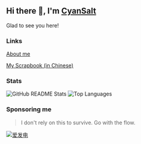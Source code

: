 ## Hi there 👋, I'm [CyanSalt](https://github.com/CyanSalt/)

<!--
**CyanSalt/CyanSalt** is a ✨ _special_ ✨ repository because its `README.md` (this file) appears on your GitHub profile.

Here are some ideas to get you started:

- 🔭 I’m currently working on ...
- 🌱 I’m currently learning ...
- 👯 I’m looking to collaborate on ...
- 🤔 I’m looking for help with ...
- 💬 Ask me about ...
- 📫 How to reach me: ...
- 😄 Pronouns: ...
- ⚡ Fun fact: ...
-->

Glad to see you here!

### Links

[About me](https://scrapbook-cyansalt.vercel.app/about-me)

[My Scrapbook (in Chinese)](https://scrapbook-cyansalt.vercel.app)

### Stats

![GitHub README Stats](https://github-readme-stats.vercel.app/api?username=CyanSalt&show_icons=true&hide_title=true&theme=transparent)
![Top Languages](https://github-readme-stats.vercel.app/api/top-langs/?username=CyanSalt&layout=compact&theme=transparent)

### Sponsoring me

> I don't rely on this to survive. Go with the flow.

[![爱发电](https://img.shields.io/badge/%E7%88%B1%E5%8F%91%E7%94%B5-F6F8FA?style=for-the-badge&logo=GitHub-Sponsors)](https://afdian.com/a/cyansalt)
